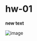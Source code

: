 # hw-01
**new text**

![image](https://user-images.githubusercontent.com/119526253/204869191-423ad67d-17ce-4006-83a8-29fd91d18db0.png)
